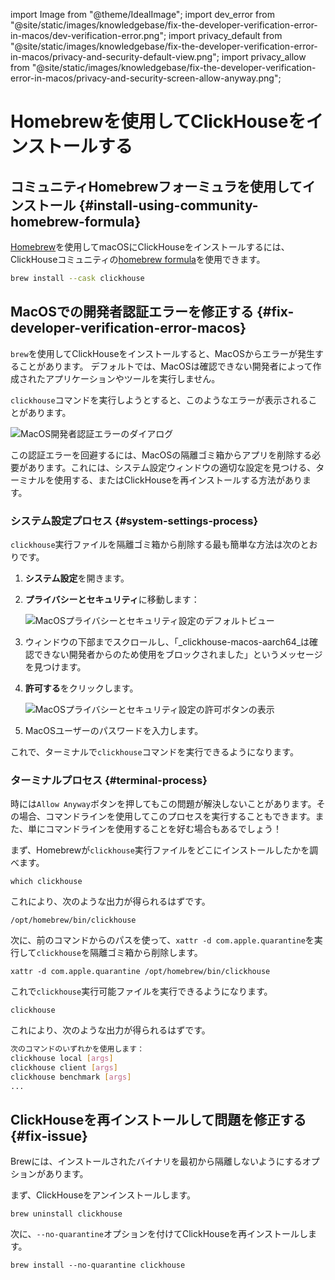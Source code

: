 import Image from "@theme/IdealImage";
import dev_error from "@site/static/images/knowledgebase/fix-the-developer-verification-error-in-macos/dev-verification-error.png";
import privacy_default from "@site/static/images/knowledgebase/fix-the-developer-verification-error-in-macos/privacy-and-security-default-view.png";
import privacy_allow from "@site/static/images/knowledgebase/fix-the-developer-verification-error-in-macos/privacy-and-security-screen-allow-anyway.png";

# Homebrewを使用してClickHouseをインストールする

<VerticalStepper>

## コミュニティHomebrewフォーミュラを使用してインストール {#install-using-community-homebrew-formula}

[Homebrew](https://brew.sh/)を使用してmacOSにClickHouseをインストールするには、ClickHouseコミュニティの[homebrew formula](https://formulae.brew.sh/cask/clickhouse)を使用できます。

```bash
brew install --cask clickhouse
```

## MacOSでの開発者認証エラーを修正する {#fix-developer-verification-error-macos}

`brew`を使用してClickHouseをインストールすると、MacOSからエラーが発生することがあります。 デフォルトでは、MacOSは確認できない開発者によって作成されたアプリケーションやツールを実行しません。

`clickhouse`コマンドを実行しようとすると、このようなエラーが表示されることがあります。

<Image img={dev_error} size="sm" alt="MacOS開発者認証エラーのダイアログ" border />

この認証エラーを回避するには、MacOSの隔離ゴミ箱からアプリを削除する必要があります。これには、システム設定ウィンドウの適切な設定を見つける、ターミナルを使用する、またはClickHouseを再インストールする方法があります。

### システム設定プロセス {#system-settings-process}

`clickhouse`実行ファイルを隔離ゴミ箱から削除する最も簡単な方法は次のとおりです。

1. **システム設定**を開きます。
1. **プライバシーとセキュリティ**に移動します：

    <Image img={privacy_default} size="md" alt="MacOSプライバシーとセキュリティ設定のデフォルトビュー" border />

1. ウィンドウの下部までスクロールし、「_clickhouse-macos-aarch64_は確認できない開発者からのため使用をブロックされました」というメッセージを見つけます。
1. **許可する**をクリックします。

    <Image img={privacy_allow} size="md" alt="MacOSプライバシーとセキュリティ設定の許可ボタンの表示" border />

1. MacOSユーザーのパスワードを入力します。

これで、ターミナルで`clickhouse`コマンドを実行できるようになります。

### ターミナルプロセス {#terminal-process}

時には`Allow Anyway`ボタンを押してもこの問題が解決しないことがあります。その場合、コマンドラインを使用してこのプロセスを実行することもできます。また、単にコマンドラインを使用することを好む場合もあるでしょう！

まず、Homebrewが`clickhouse`実行ファイルをどこにインストールしたかを調べます。

```shell
which clickhouse
```

これにより、次のような出力が得られるはずです。

```shell
/opt/homebrew/bin/clickhouse
```

次に、前のコマンドからのパスを使って、`xattr -d com.apple.quarantine`を実行して`clickhouse`を隔離ゴミ箱から削除します。

```shell
xattr -d com.apple.quarantine /opt/homebrew/bin/clickhouse
```

これで`clickhouse`実行可能ファイルを実行できるようになります。

```shell
clickhouse
```

これにより、次のような出力が得られるはずです。

```bash
次のコマンドのいずれかを使用します：
clickhouse local [args]
clickhouse client [args]
clickhouse benchmark [args]
...
```

## ClickHouseを再インストールして問題を修正する {#fix-issue}

Brewには、インストールされたバイナリを最初から隔離しないようにするオプションがあります。

まず、ClickHouseをアンインストールします。

```shell
brew uninstall clickhouse
```

次に、`--no-quarantine`オプションを付けてClickHouseを再インストールします。

```shell
brew install --no-quarantine clickhouse
```
</VerticalStepper>